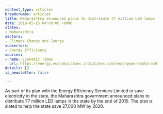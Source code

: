 ```yaml
---
content_type: articles
breadcrumbs: articles
title: Maharashtra announces plans to distribute 77 million LED lamps
date: 2019-05-15 04:00:00 +0000
states:
- Maharashtra
sectors:
- Climate Change and Energy
subsectors:
- Energy Efficiency
sources:
- name: Economic Times
  url: https://energy.economictimes.indiatimes.com/news/power/maharashtra-to-distribute-77-million-led-lamps-by-end-2019/69278827
details: []
is_newsletter: false

---
```

As part of its plan with the Energy Efficiency Services Limited to save electricity in the state, the Maharashtra government announced plans to distribute 77 million LED lamps in the state by the end of 2019. The plan is slated to help the state save 27,000 MW by 2020.
